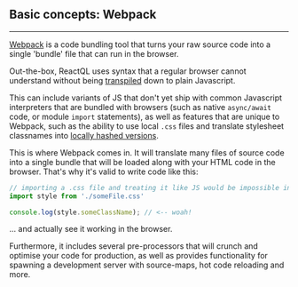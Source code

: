 ## Basic concepts: Webpack

---
[Webpack](https://webpack.js.org/) is a code bundling tool that turns your raw source code into a single 'bundle' file that can run in the browser.

Out-the-box, ReactQL uses syntax that a regular browser cannot understand without being [transpiled](https://en.wikipedia.org/wiki/Source-to-source_compiler) down to plain Javascript.

This can include variants of JS that don't yet ship with common Javascript interpreters that are bundled with browsers (such as native `async/await` code, or module `import` statements), as well as features that are unique to Webpack, such as the ability to use local `.css` files and translate stylesheet classnames into [locally hashed versions](css.html#local).

This is where Webpack comes in. It will translate many files of source code into a single bundle that will be loaded along with your HTML code in the browser. That's why it's valid to write code like this:

```js
// importing a .css file and treating it like JS would be impossible in a browser...
import style from './someFile.css'

console.log(style.someClassName); // <-- woah!
```

... and actually see it working in the browser.

Furthermore, it includes several pre-processors that will crunch and optimise your code for production, as well as provides functionality for spawning a development server with source-maps, hot code reloading and more.
